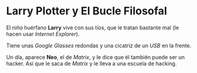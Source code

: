 # Larry Plotter y El Bucle Filosofal

El niño huérfano **Larry** vive con sus tíos, que le tratan bastante mal (le hacen usar *Internet Explorer*).

Tiene unas *Google Glasses* redondas y una cicatriz de un *USB* en la frente.

Un día, aparece **Neo**, el de *Matrix*, y le dice que él también puede ser un hacker.
Así que le saca de *Matrix* y le lleva a una escuela de hacking.
